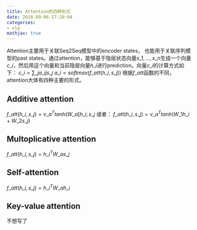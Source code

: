 ```yaml
---
title: Attention的四种形式
date: 2018-09-06 17:20:04
categories:
- nlp
mathjax: true
---
```

Attention主要用于关联Seq2Seq模型中的encoder states， 也能用于关联序列模型的past states。通过attention，能够基于隐层状态向量$s\_{1},...,s\_{n}$生成一个向量$c\_{i}$，然后用这个向量和当前隐层向量$h\_{i}$进行prediction。向量$c\_{i}$的计算方式如下：
$c\_{i} = \sum\_{j}a\_{ij}s\_{j}$
$a\_{i} = softmax(f\_{att}(h\_{i}, s\_{j}))$
根据$f\_{att}$函数的不同，attention大体有四种主要的形式。 

## Additive attention

$f\_{att}(h\_{i}, s\_{j}) = v\_{a}^{T}tanh(W\_{a}[h\_{i};s\_{j}$
或者：
$f\_{att}(h\_{i}, s\_{j}) = v\_{a}^{T}tanh(W\_{1}h\_{i} + W\_{2}s\_{j})$

## Multoplicative attention


$f\_{att}(h\_{i}, s\_{j}) = h\_{i}^{T}W\_{a}s\_{j}$

## Self-attention


$f\_{att}(h\_{i}, s\_{j}) = h\_{i}^{T}W\_{a}h\_{i}$

## Key-value attention
不想写了


 
